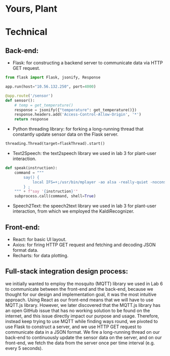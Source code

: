 # Yours, Plant

# Technical
## Back-end:
* Flask: for constructing a backend server to communicate data via HTTP GET request.
```python
from flask import Flask, jsonify, Response

app.run(host="10.56.132.250", port=4000)

@app.route('/sensor')
def sensor():
    # temp = get_temperature()
    response = jsonify({"temperature": get_temperature()})
    response.headers.add('Access-Control-Allow-Origin', '*') 
    return response
```
* Python threading library: for forking a long-running thread that constantly update sensor data on the Flask server.
```python
threading.Thread(target=flaskThread).start()
```
* Text2Speech: the text2speech library we used in lab 3 for plant-user interaction.
```python
def speak(instruction):
    command = """
        say() { 
            local IFS=+;/usr/bin/mplayer -ao alsa -really-quiet -noconsolecontrols "http://translate.google.com/translate_tts?ie=UTF-8&client=tw-ob&q=$*&tl=en"; 
        } ; 
    """ + f"say '{instruction}'"
    subprocess.call(command, shell=True)
```
* Speech2Text: the speech2text library we used in lab 3 for plant-user interaction, from which we employed the KaldiRecognizer.

## Front-end:
* React: for basic UI layout.
* Axios: for firing HTTP GET request and fetching and decoding JSON format data.
* Recharts: for data plotting.

## Full-stack integration design process: 
we initially wanted to employ the mosquito (MQTT) library we used in Lab 6 to communicate between the front-end and the back-end, because we thought for our design and implementation goal, it was the most intuitive approach. Using React as our front-end means that we will have to use MQTT.js library. However, we later discovered that the MQTT.js library has an open GitHub issue that has no working solution to be found on the internet, and this issue directly impact our purpose and usage. Therefore, instead keep trying to use MQTT while finding ways round, we pivoted to use Flask to construct a server, and we use HTTP GET request to communicate data in a JSON format. We fire a long-running thread on our back-end to continuously update the sensor data on the server, and on our front-end, we fetch the data from the server once per time interval (e.g. every 5 seconds).
